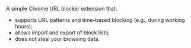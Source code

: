 A simple Chrome URL blocker extension that:
* supports URL patterns and time-based blocking (e.g., during working hours);
* allows import and export of block lists;
* does not steal your browsing data.
